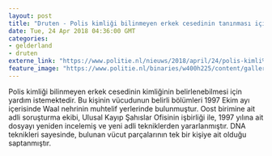 ```yaml
---
layout: post
title: "Druten - Polis kimliği bilinmeyen erkek cesedinin tanınması için yardım istemektedir"
date: Tue, 24 Apr 2018 04:36:00 GMT
categories: 
- gelderland 
- druten 
externe_link: "https://www.politie.nl/nieuws/2018/april/24/polis-kimli%C4%9Fi-bilinmeyen-erkek-cesedinin-tan%C4%B1nmas%C4%B1-icin-yard%C4%B1m-istemektedir.html"
feature_image: "https://www.politie.nl/binaries/w400h225/content/gallery/politie/nieuws/2018/april/02-on/vermist1.jpg"
---
```


Polis kimliği bilinmeyen erkek cesedinin kimliğinin belirlenebilmesi için yardım istemektedir.
Bu kişinin vücudunun belirli bölümleri 1997 Ekim ayı içerisinde Waal nehrinin muhtelif yerlerinde bulunmuştur. Oost birimine ait adli soruşturma ekibi, Ulusal Kayıp Şahıslar Ofisinin işbirliği ile, 1997 yılına ait dosyayı yeniden incelemiş ve yeni adli tekniklerden yararlanmıştır. DNA teknikleri sayesinde, bulunan vücut parçalarının tek bir kişiye ait olduğu saptanmıştır.
